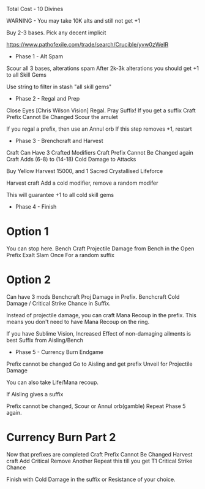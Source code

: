 Total Cost - 10 Divines

WARNING - You may take 10K alts and still not get +1

Buy 2-3 bases. Pick any decent implicit

https://www.pathofexile.com/trade/search/Crucible/yvw0zWeIR

- Phase 1 - Alt Spam

Scour all 3 bases, alterations spam
After 2k-3k alterations you should get +1 to all Skill Gems

Use string to filter in stash "all skill gems"

- Phase 2 - Regal and Prep

Close Eyes [Chris Wilson Vision] Regal. Pray Suffix!
If you get a suffix
Craft Prefix Cannot Be Changed
Scour the amulet

If you regal a prefix, then use an Annul orb
If this step removes +1, restart

- Phase 3 - Brenchcraft and Harvest

Craft Can Have 3 Crafted Modifiers
Craft Prefix Cannot Be Changed again
Craft Adds (6-8) to (14-18) Cold Damage to Attacks

Buy Yellow Harvest 15000, and 1 Sacred Crystallised Lifeforce

Harvest craft Add a cold modifier, remove a random modifer

This will guarantee +1 to all cold skill gems

- Phase 4 - Finish

# Option 1

You can stop here.
Bench Craft Projectile Damage from Bench in the Open Prefix
Exalt Slam Once For a random suffix

# Option 2

Can have 3 mods
Benchcraft Proj Damage in Prefix.
Benchcraft Cold Damage / Critical Strike Chance in Suffix.

Instead of projectile damage, you can craft Mana Recoup in the prefix.
This means you don't need to have Mana Recoup on the ring.

If you have Sublime Vision, Increased Effect of non-damaging ailments is best Suffix from Aisling/Bench

- Phase 5 - Currency Burn Endgame

Prefix cannot be changed
Go to Aisling and get prefix
Unveil for Projectile Damage

You can also take Life/Mana recoup.

If Aisling gives a suffix

Prefix cannot be changed, Scour or Annul orb(gamble)
Repeat Phase 5 again.

# Currency Burn Part 2

Now that prefixes are completed
Craft Prefix Cannot Be Changed
Harvest craft Add Critical Remove Another
Repeat this till you get T1 Critical Strike Chance

Finish with Cold Damage in the suffix or Resistance of your choice.
